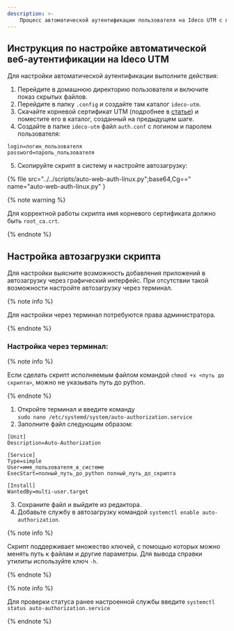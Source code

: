 ```yaml
---
description: >-
    Процесс автоматической аутентификации пользователя на Ideco UTM с помощью скрипта при входе в систему.
---
```


## Инструкция по настройке автоматической веб-аутентификации на Ideco UTM

Для настройки автоматической аутентификации выполните действия:

1. Перейдите в домашнюю директорию пользователя и включите показ скрытых файлов.
2. Перейдите в папку `.config` и создайте там каталог `ideco-utm`.
3. Скачайте корневой сертификат UTM (подробнее в [статье](../../settings/services/certificates/README.md)) и поместите его в каталог, созданный на предыдущем шаге.
4. Cоздайте в папке `ideco-utm` файл `auth.conf` с логином и паролем пользователя:

```
login=логин_пользователя
password=пароль_пользователя
```

5. Cкопируйте скрипт в систему и настройте автозагрузку:

{% file src="../../scripts/auto-web-auth-linux.py";base64,Cg==" name="auto-web-auth-linux.py" }

{% note warning %}

Для корректной работы скрипта имя корневого сертификата должно быть `root_ca.crt`.

{% endnote %}

## Настройка автозагрузки скрипта
Для настройки выясните возможность добавления приложений в автозагрузку через графический интерфейс. При отсутствии такой возможности настройте автозагрузку через терминал.

{% note info %}

Для настройки через терминал потребуются права администратора.

{% endnote %}

### Настройка через терминал:

{% note info %}

Если сделать скрипт исполняемым файлом командой `chmod +x <путь до скрипта>`, можно не указывать путь до python.

{% endnote %}

1. Откройте терминал и введите команду \
`sudo nano /etc/systemd/system/auto-authorization.service`
2. Заполните файл следующим образом:

```
[Unit]
Description=Auto-Authorization

[Service]
Type=simple
User=имя_пользователя_в_системе
ExecStart=полный_путь_до_python полный_путь_до_скрипта

[Install]
WantedBy=multi-user.target
```

3. Сохраните файл и выйдите из редактора.
4. Добавьте службу в автозагрузку командой `systemctl enable auto-authorization`.

{% note info %}

Скрипт поддерживает множество ключей, с помощью которых можно менять путь к файлам и другие параметры. Для вывода справки утилиты используйте ключ `-h`.

{% endnote %}

{% note info %}

Для проверки статуса ранее настроенной службы введите `systemctl status auto-authorization.service`

{% endnote %}

